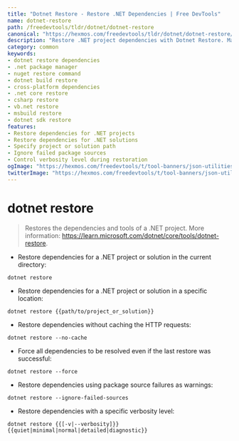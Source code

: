 ```yaml
---
title: "Dotnet Restore - Restore .NET Dependencies | Free DevTools"
name: dotnet-restore
path: /freedevtools/tldr/dotnet/dotnet-restore
canonical: "https://hexmos.com/freedevtools/tldr/dotnet/dotnet-restore/"
description: "Restore .NET project dependencies with Dotnet Restore. Manage package sources and control verbosity levels for efficient builds. Free online tool, no registration required."
category: common
keywords:
- dotnet restore dependencies
- .net package manager
- nuget restore command
- dotnet build restore
- cross-platform dependencies
- .net core restore
- csharp restore
- vb.net restore
- msbuild restore
- dotnet sdk restore
features:
- Restore dependencies for .NET projects
- Restore dependencies for .NET solutions
- Specify project or solution path
- Ignore failed package sources
- Control verbosity level during restoration
ogImage: "https://hexmos.com/freedevtools/t/tool-banners/json-utilities-banner.png"
twitterImage: "https://hexmos.com/freedevtools/t/tool-banners/json-utilities-banner.png"
---
```


# dotnet restore

> Restores the dependencies and tools of a .NET project.
> More information: <https://learn.microsoft.com/dotnet/core/tools/dotnet-restore>.

- Restore dependencies for a .NET project or solution in the current directory:

`dotnet restore`

- Restore dependencies for a .NET project or solution in a specific location:

`dotnet restore {{path/to/project_or_solution}}`

- Restore dependencies without caching the HTTP requests:

`dotnet restore --no-cache`

- Force all dependencies to be resolved even if the last restore was successful:

`dotnet restore --force`

- Restore dependencies using package source failures as warnings:

`dotnet restore --ignore-failed-sources`

- Restore dependencies with a specific verbosity level:

`dotnet restore {{[-v|--verbosity]}} {{quiet|minimal|normal|detailed|diagnostic}}`
